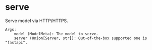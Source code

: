 # serve
Serve model via HTTP/HTTPS.

    Args:
        model (ModelMeta): The model to serve.
        server (Union[Server, str]): Out-of-the-box supported one is "fastapi".
    